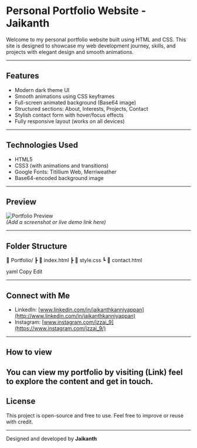 # Personal Portfolio Website - Jaikanth

Welcome to my personal portfolio website built using HTML and CSS. This site is designed to showcase my web development journey, skills, and projects with elegant design and smooth animations.

---

## Features

- Modern dark theme UI  
- Smooth animations using CSS keyframes  
- Full-screen animated background (Base64 image)  
- Structured sections: About, Interests, Projects, Contact  
- Stylish contact form with hover/focus effects  
- Fully responsive layout (works on all devices)

---

## Technologies Used

- HTML5  
- CSS3 (with animations and transitions)  
- Google Fonts: Titillium Web, Merriweather  
- Base64-encoded background image

---

## Preview

![Portfolio Preview](https://your-screenshot-link.com)  
*(Add a screenshot or live demo link here)*

---

## Folder Structure

📁 Portfolio/
┣ 📄 index.html
┣ 📄 style.css
┗ 📄 contact.html

yaml
Copy
Edit

---

## Connect with Me

- LinkedIn: [www.linkedin.com/in/jaikanthkanniyappan](http://www.linkedin.com/in/jaikanthkanniyappan)  
- Instagram: [www.instagram.com/jzzai_9](https://www.instagram.com/jzzai_9/)

---

## How to view

You can view my portfolio by visiting (Link) feel to explore the content and get in touch.
---

## License

This project is open-source and free to use. Feel free to improve or reuse with credit.

---

Designed and developed by **Jaikanth**
